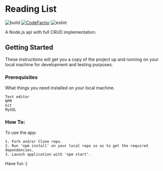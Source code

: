 # Reading List

![build](https://github.com/reMRKableDev/reading-list/workflows/build/badge.svg) [![CodeFactor](https://www.codefactor.io/repository/github/remrkabledev/reading-list/badge/master)](https://www.codefactor.io/repository/github/remrkabledev/reading-list/overview/master) ![eslint](https://github.com/reMRKableDev/reading-list/workflows/eslint/badge.svg)

A Node.js api with full CRUD implementation.

## Getting Started

These instructions will get you a copy of the project up and running on your local machine for development and testing purposes.

### Prerequisites

What things you need installed on your local machine.

```
Text editor
NPM
Git
MySQL
```

### How To:

To use the app:

```
1. Fork and/or Clone repo.
2. Run 'npm install' on your local repo so as to get the required dependencies.
3. Launch application with 'npm start'.
```

Have fun :)

